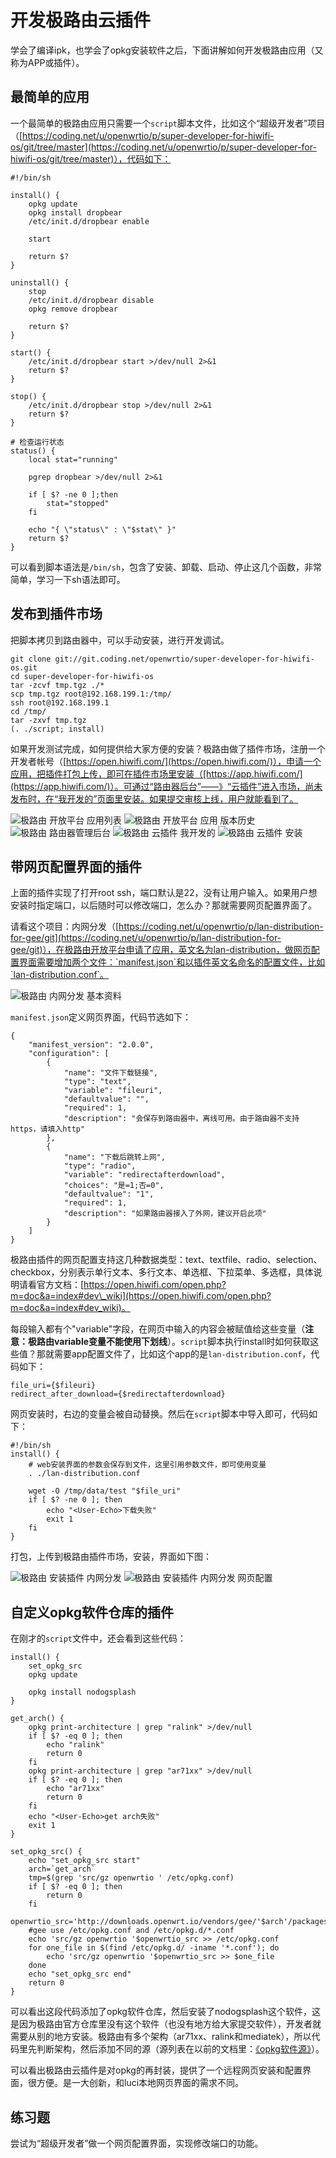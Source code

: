 # 开发极路由云插件

学会了编译ipk，也学会了opkg安装软件之后，下面讲解如何开发极路由应用（又称为APP或插件）。

## 最简单的应用

一个最简单的极路由应用只需要一个`script`脚本文件，比如这个“超级开发者”项目（[https://coding.net/u/openwrtio/p/super-developer-for-hiwifi-os/git/tree/master](https://coding.net/u/openwrtio/p/super-developer-for-hiwifi-os/git/tree/master)），代码如下：

```
#!/bin/sh

install() {
    opkg update
    opkg install dropbear
    /etc/init.d/dropbear enable

    start

    return $?
}

uninstall() {
    stop
    /etc/init.d/dropbear disable
    opkg remove dropbear

    return $?
}

start() {
    /etc/init.d/dropbear start >/dev/null 2>&1
    return $?
}

stop() {
    /etc/init.d/dropbear stop >/dev/null 2>&1
    return $?
}

# 检查运行状态
status() {
    local stat="running"

    pgrep dropbear >/dev/null 2>&1

    if [ $? -ne 0 ];then
        stat="stopped"
    fi

    echo "{ \"status\" : \"$stat\" }"
    return $?
}
```

可以看到脚本语法是`/bin/sh`，包含了安装、卸载、启动、停止这几个函数，非常简单，学习一下sh语法即可。

## 发布到插件市场

把脚本拷贝到路由器中，可以手动安装，进行开发调试。

```
git clone git://git.coding.net/openwrtio/super-developer-for-hiwifi-os.git
cd super-developer-for-hiwifi-os
tar -zcvf tmp.tgz ./*
scp tmp.tgz root@192.168.199.1:/tmp/
ssh root@192.168.199.1
cd /tmp/
tar -zxvf tmp.tgz
(. ./script; install)
```

如果开发测试完成，如何提供给大家方便的安装？极路由做了插件市场，注册一个开发者帐号（[https://open.hiwifi.com/](https://open.hiwifi.com/)），申请一个应用，把插件打包上传，即可在插件市场里安装（[https://app.hiwifi.com/](https://app.hiwifi.com/)）。可通过“路由器后台”——》“云插件”进入市场，尚未发布时，在“我开发的”页面里安装。如果提交审核上线，用户就能看到了。

![极路由 开放平台 应用列表](images/gee-open-platform-myapp.png)
![极路由 开放平台 应用 版本历史](images/gee-open-platform-myapp-version.png)
![极路由 路由器管理后台](images/gee-local-web-admin.png)
![极路由 云插件 我开发的](images/gee-appstore-myapp.png)
![极路由 云插件 安装](images/gee-appstore-myapp-install.png)

## 带网页配置界面的插件

上面的插件实现了打开root ssh，端口默认是22，没有让用户输入。如果用户想安装时指定端口，以后随时可以修改端口，怎么办？那就需要网页配置界面了。

请看这个项目：内网分发（[https://coding.net/u/openwrtio/p/lan-distribution-for-gee/git](https://coding.net/u/openwrtio/p/lan-distribution-for-gee/git)），在极路由开放平台申请了应用，英文名为lan-distribution，做网页配置界面需要增加两个文件：`manifest.json`和以插件英文名命名的配置文件，比如`lan-distribution.conf`。

![极路由 内网分发 基本资料](images/gee-open-platform-lan-distribution-detail.png)

`manifest.json`定义网页界面，代码节选如下：

```
{
    "manifest_version": "2.0.0",
    "configuration": [
        {
            "name": "文件下载链接",
            "type": "text",
            "variable": "fileuri",
            "defaultvalue": "",
            "required": 1,
            "description": "会保存到路由器中，离线可用。由于路由器不支持https，请填入http"
        },
        {
            "name": "下载后跳转上网",
            "type": "radio",
            "variable": "redirectafterdownload",
            "choices": "是=1;否=0",
            "defaultvalue": "1",
            "required": 1,
            "description": "如果路由器接入了外网，建议开启此项"
        }
    ]
}
```

极路由插件的网页配置支持这几种数据类型：text、textfile、radio、selection、checkbox，分别表示单行文本、多行文本、单选框、下拉菜单、多选框，具体说明请看官方文档：[https://open.hiwifi.com/open.php?m=doc&a=index#dev\_wiki](https://open.hiwifi.com/open.php?m=doc&a=index#dev_wiki)。

每段输入都有个"variable"字段，在网页中输入的内容会被赋值给这些变量（**注意：极路由variable变量不能使用下划线**）。`script`脚本执行install时如何获取这些值？那就需要app配置文件了，比如这个app的是`lan-distribution.conf`，代码如下：

```
file_uri={$fileuri}
redirect_after_download={$redirectafterdownload}
```

网页安装时，右边的变量会被自动替换。然后在`script`脚本中导入即可，代码如下：

```
#!/bin/sh
install() {
    # web安装界面的参数会保存到文件，这里引用参数文件，即可使用变量
    . ./lan-distribution.conf
    
    wget -O /tmp/data/test "$file_uri"
    if [ $? -ne 0 ]; then
        echo "<User-Echo>下载失败"
        exit 1
    fi
}
```

打包，上传到极路由插件市场，安装，界面如下图：

![极路由 安装插件 内网分发](images/gee-install-app-lan-distribution.png)
![极路由 安装插件 内网分发 网页配置](images/gee-install-app-lan-distribution-web-config.png)

## 自定义opkg软件仓库的插件

在刚才的`script`文件中，还会看到这些代码：

```
install() {
    set_opkg_src
    opkg update

    opkg install nodogsplash
}

get_arch() {
    opkg print-architecture | grep "ralink" >/dev/null
    if [ $? -eq 0 ]; then
        echo "ralink"
        return 0
    fi
    opkg print-architecture | grep "ar71xx" >/dev/null
    if [ $? -eq 0 ]; then
        echo "ar71xx"
        return 0
    fi
    echo "<User-Echo>get arch失败"
    exit 1
}

set_opkg_src() {
    echo "set_opkg_src start"
    arch=`get_arch`
    tmp=$(grep 'src/gz openwrtio ' /etc/opkg.conf)
    if [ $? -eq 0 ]; then
        return 0
    fi
    openwrtio_src='http://downloads.openwrt.io/vendors/gee/'$arch'/packages'
    #gee use /etc/opkg.conf and /etc/opkg.d/*.conf
    echo 'src/gz openwrtio '$openwrtio_src >> /etc/opkg.conf
    for one_file in $(find /etc/opkg.d/ -iname '*.conf'); do
        echo 'src/gz openwrtio '$openwrtio_src >> $one_file
    done
    echo "set_opkg_src end"
    return 0
}
```

可以看出这段代码添加了opkg软件仓库，然后安装了nodogsplash这个软件，这是因为极路由官方仓库里没有这个软件（也没有地方给大家提交软件），开发者就需要从别的地方安装。极路由有多个架构（ar71xx、ralink和mediatek），所以代码里先判断架构，然后添加不同的源（源列表在以前的文档里：[《opkg软件源》](/docs/opkg/#gee-ralink-opkg-j1s-j2-j3)）。

可以看出极路由云插件是对opkg的再封装，提供了一个远程网页安装和配置界面，很方便。是一大创新，和luci本地网页界面的需求不同。

## 练习题

尝试为“超级开发者”做一个网页配置界面，实现修改端口的功能。

<div id="comments" data-thread-key="docs-create-gee-app"></div>
